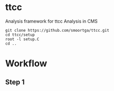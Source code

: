 # ttcc
Analysis framework for ttcc Analysis in CMS


```
git clone https://github.com/smoortga/ttcc.git
cd ttcc/setup
root -l setup.C
cd ..
```

# Workflow
## Step 1

